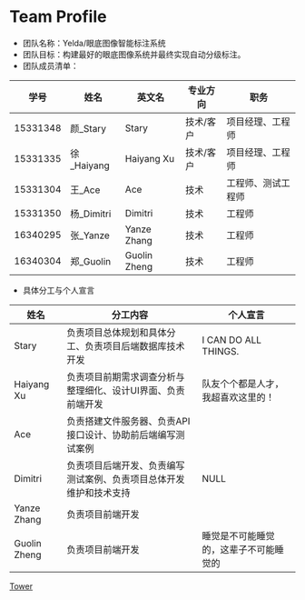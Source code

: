# Team Profile
* 团队名称：Yelda/眼底图像智能标注系统
* 团队目标：构建最好的眼底图像系统并最终实现自动分级标注。
* 团队成员清单：

| 学号 | 姓名 | 英文名 | 专业方向 | 职务 |
| --- | --- | --- | --- | --- |
| 15331348 | 颜_Stary | Stary | 技术/客户 | 项目经理、工程师 |
| 15331335 | 徐_Haiyang | Haiyang Xu | 技术/客户 | 项目经理、工程师 |
| 15331304 | 王_Ace | Ace | 技术 | 工程师、测试工程师 |
| 15331350 | 杨_Dimitri | Dimitri | 技术 | 工程师 |
| 16340295 | 张_Yanze | Yanze Zhang | 技术 | 工程师 |
| 16340304 | 郑_Guolin | Guolin Zheng | 技术 | 工程师 |

* 具体分工与个人宣言

| 姓名 | 分工内容 | 个人宣言 |
| --- | --- | --- |
| Stary | 负责项目总体规划和具体分工、负责项目后端数据库技术开发 | I CAN DO ALL THINGS. |
| Haiyang Xu | 负责项目前期需求调查分析与整理细化、设计UI界面、负责前端开发 | 队友个个都是人才，我超喜欢这里的！ |
| Ace | 负责搭建文件服务器、负责API接口设计、协助前后端编写测试案例 |  |
| Dimitri | 负责项目后端开发、负责编写测试案例、负责项目总体开发维护和技术支持 | NULL |
| Yanze Zhang | 负责项目前端开发 |  |
| Guolin Zheng | 负责项目前端开发 | 睡觉是不可能睡觉的，这辈子不可能睡觉的 |

[Tower](https://tower.im/projects/8808e1e72cbe4492b1d6af0a2df4208e/)

